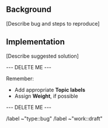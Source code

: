 ## Background

[Describe bug and steps to reproduce]

## Implementation

[Describe suggested solution]

--- DELETE ME ---

Remember:

- Add appropriate **Topic labels**
- Assign **Weight**, if possible

--- DELETE ME ---

/label ~"type::bug"
/label ~"work::draft"
